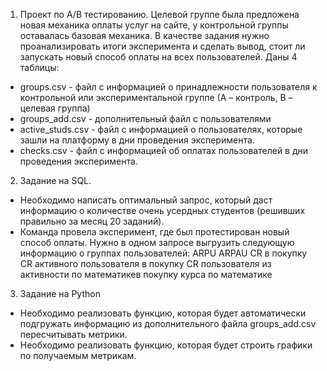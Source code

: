 1. Проект по A/B тестированию.
Целевой группе была предложена новая механика оплаты услуг на сайте, у контрольной группы оставалась базовая механика. В качестве задания нужно проанализировать итоги эксперимента и сделать вывод, стоит ли запускать новый способ оплаты на всех пользователей.
Даны 4 таблицы:
- groups.csv - файл с информацией о принадлежности пользователя к контрольной или экспериментальной группе (А – контроль, B – целевая группа) 
- groups_add.csv - дополнительный файл с пользователями
- active_studs.csv - файл с информацией о пользователях, которые зашли на платформу в дни проведения эксперимента. 
- checks.csv - файл с информацией об оплатах пользователей в дни проведения эксперимента.

2. Задание на SQL.
- Необходимо написать оптимальный запрос, который даст информацию о количестве очень усердных студентов (решивших правильно за месяц 20 заданий).
-  Команда провела эксперимент, где был протестирован новый способ оплаты. Нужно в одном запросе выгрузить следующую информацию о группах пользователей:
ARPU 
ARPAU 
CR в покупку 
СR активного пользователя в покупку 
CR пользователя из активности по математикев покупку курса по математике

3. Задание на Python
- Необходимо реализовать функцию, которая будет автоматически подгружать информацию из дополнительного файла groups_add.csv пересчитывать метрики.
- Необходимо реализовать функцию, которая будет строить графики по получаемым метрикам.
